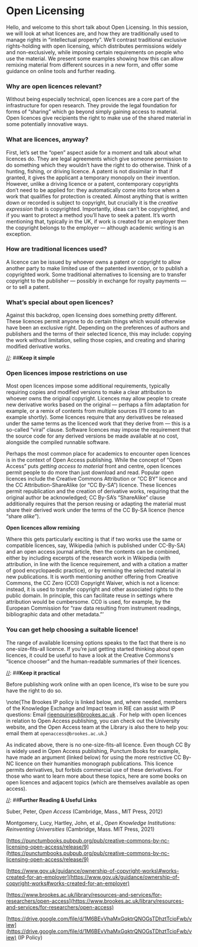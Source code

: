 # Open Licensing

[//]: ##**Outline**

Hello, and welcome to this short talk about Open Licensing. In this session, we will look at what licences are, and how they are traditionally used to manage rights in “intellectual property”.  We’ll contrast traditional exclusive rights-holding with open licensing, which distributes permissions widely and non-exclusively, while imposing certain requirements on people who use the material. We present some examples showing how this can allow remixing material from different sources in a new form, and offer some guidance on online tools and further reading.

[//]: ##**Introduction**

### **Why are open licences relevant?**

Without being especially technical, open licences are a core part of the infrastructure for open research. They provide the legal foundation for forms of “sharing” which go beyond simply gaining access to material.  Open licences give recipients the right to make use of the shared material in some potentially innovative ways.

### **What are licences, anyway?**

First, let’s set the “open” aspect aside for a moment and talk about what licences do. They are legal agreements which give someone permission to do something which they wouldn’t have the right to do otherwise. Think of a hunting, fishing, or driving licence. A patent is not dissimilar in that if granted, it gives the applicant a temporary monopoly on their invention. However, unlike a driving licence or a patent, contemporary copyrights don’t need to be applied for: they automatically come into force when a work that qualifies for protection is created.  Almost anything that is written down or recorded is subject to copyright, but crucially it is the *creative expression* that is copyrighted.  Importantly, ideas can’t be copyrighted, and if you want to protect a method you’ll have to seek a patent.  It’s worth mentioning that, typically in the UK, if work is created for an employer then the copyright belongs to the employer — although academic writing is an exception.

[//]: ##**Flow**

### **How are traditional licences used?**

A licence can be issued by whoever owns a patent or copyright to allow another party to make limited use of the patented invention, or to publish a copyrighted work. Some traditional alternatives to licensing are to transfer copyright to the publisher — possibly in exchange for royalty payments — or to sell a patent.

### **What’s special about open licences?**

Against this backdrop, open licensing does something pretty different. These licences permit anyone to do certain things which would otherwise have been an exclusive right. Depending on the preferences of authors and publishers and the terms of their selected licence, this may include: copying the work without limitation, selling those copies, and creating and sharing modified derivative works. 

[//]: ##**Keep it simple**

### **Open licences impose restrictions on use**

Most open licences impose some additional requirements, typically requiring copies and modified versions to make a clear attribution to whoever owns the original copyright.  Licences may allow people to create new derivative works based on the original — perhaps a film adaptation for example, or a remix of contents from multiple sources (I’ll come to an example shortly). Some licences require that any derivatives be released under the same terms as the licenced work that they derive from — this is a so-called “viral” clause.  Software licences may impose the requirement that the source code for any derived versions be made available at no cost, alongside the compiled runnable software. 

Perhaps the most common place for academics to encounter open licences is in the context of Open Access publishing.  While the concept of “Open Access” puts *getting access to material* front and centre, open licences permit people to do more than just download and read. Popular open licences include the Creative Commons Attribution or “CC BY” licence and the CC Attribution-ShareAlike (or “CC By-SA”) licence.  These licences permit republication and the creation of derivative works, requiring that the original author be acknowledged; CC By-SA’s “ShareAlike” clause additionally requires that the person reusing or adapting the material must share their derived work under the terms of the CC By-SA licence (hence “share *alike*”).

**Open licences allow remixing**

Where this gets particularly exciting is that if two works use the same or compatible licences, say, Wikipedia (which is published under CC-By-SA) and an open access journal article, then the contents can be combined, either by including excerpts of the research work in Wikipedia (with attribution, in line with the licence requirement, and with a citation a matter of good encyclopaedic practice), or by remixing the selected material in new publications. It is worth mentioning another offering from Creative Commons, the CC Zero (CC0) Copyright Waiver, which is not a licence: instead, it is used to transfer copyright and other associated rights to the public domain. In principle, this can facilitate reuse in settings where attribution would be cumbersome. CC0 is used, for example, by the European Commission for “raw data resulting from instrument readings, bibliographic data and other metadata.”’

### **You can get help choosing a suitable licence\!**

The range of available licensing options speaks to the fact that there is no one-size-fits-all licence. If you’re just getting started thinking about open licences, it could be useful to have a look at the Creative Commons’s “licence chooser” and the human-readable summaries of their licences.

[//]: ##**Keep it practical**

Before publishing work online with an open licence, it’s wise to be sure you have the right to do so.

\note{The Brookes IP policy is linked below, and, where needed, members of the Knowledge Exchange and Impact team in RIE can assist with IP questions: Email rieenquiries@brookes.ac.uk .  For help with open licences in relation to Open Access publishing, you can check out the University website, and the Open Access team at the Library is also there to help you: email them at `openaccess@brookes.ac.uk`.}

As indicated above, there is no one-size-fits-all licence.  Even though CC By is widely used in Open Access publishing, Punctum Books for example, have made an argument (linked below) for using the more restrictive CC By-NC licence on their humanities monograph publications.  This licence permits derivatives, but forbids commercial use of these derivatives. For those who want to learn more about these topics, here are some books on open licences and adjacent topics (which are themselves available as open access).

[//]: ##**Further Reading & Useful Links**

Suber, Peter, *Open Access* (Cambridge, Mass., MIT Press, 2012\)

Montgomery, Lucy, Hartley, John, et al., *Open Knowledge Institutions: Reinventing Universities* (Cambridge, Mass. MIT Press, 2021\)

[https://punctumbooks.pubpub.org/pub/creative-commons-by-nc-licensing-open-access/release/9](https://punctumbooks.pubpub.org/pub/creative-commons-by-nc-licensing-open-access/release/9) 

[https://www.gov.uk/guidance/ownership-of-copyright-works\#works-created-for-an-employer](https://www.gov.uk/guidance/ownership-of-copyright-works#works-created-for-an-employer) 

[https://www.brookes.ac.uk/library/resources-and-services/for-researchers/open-access](https://www.brookes.ac.uk/library/resources-and-services/for-researchers/open-access) 

[https://drive.google.com/file/d/1M6BEvVhaMxGqktrQNOGsTDhztTcioFwb/view](https://drive.google.com/file/d/1M6BEvVhaMxGqktrQNOGsTDhztTcioFwb/view) (IP Policy)


